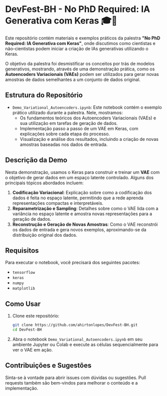 # DevFest-BH - No PhD Required: IA Generativa com Keras 🎓🤖

Este repositório contém materiais e exemplos práticos da palestra **"No PhD Required: IA Generativa com Keras"**, onde discutimos como cientistas e não-cientistas podem iniciar a criação de IAs generativas utilizando o Keras. 

O objetivo da palestra foi desmistificar os conceitos por trás de modelos generativos, mostrando, através de uma demonstração prática, como os **Autoencoders Variacionais (VAEs)** podem ser utilizados para gerar novas amostras de dados semelhantes a um conjunto de dados original. 

## Estrutura do Repositório

- `Demo_Variational_Autoencoders.ipynb`: Este notebook contém o exemplo prático utilizado durante a palestra. Nele, mostramos:
  - Os fundamentos teóricos dos Autoencoders Variacionais (VAEs) e sua utilização em tarefas de geração de dados.
  - Implementação passo a passo de um VAE em Keras, com explicações sobre cada etapa do processo.
  - Visualização e análise dos resultados, incluindo a criação de novas amostras baseadas nos dados de entrada.

## Descrição da Demo

Nesta demonstração, usamos o Keras para construir e treinar um **VAE** com o objetivo de gerar dados em um espaço latente controlado. Alguns dos principais tópicos abordados incluem:
1. **Codificação Variacional**: Explicação sobre como a codificação dos dados é feita no espaço latente, permitindo que a rede aprenda representações compactas e interpretáveis.
2. **Reparametrização e Sampling**: Detalhes sobre como o VAE lida com a variância no espaço latente e amostra novas representações para a geração de dados.
3. **Reconstrução e Geração de Novas Amostras**: Como o VAE reconstrói os dados de entrada e gera novos exemplos, aproximando-se da distribuição original dos dados.

## Requisitos

Para executar o notebook, você precisará dos seguintes pacotes:
- `tensorflow`
- `keras`
- `numpy`
- `matplotlib`

## Como Usar

1. Clone este repositório:

   ```bash
   git clone https://github.com/ahirtonlopes/DevFest-BH.git
   cd DevFest-BH
   ```
2. Abra o notebook `Demo_Variational_Autoencoders.ipynb` em seu ambiente Jupyter ou Colab e execute as células sequencialmente para ver o VAE em ação.

## Contribuições e Sugestões

Sinta-se à vontade para abrir issues com dúvidas ou sugestões. Pull requests também são bem-vindos para melhorar o conteúdo e a implementação.

